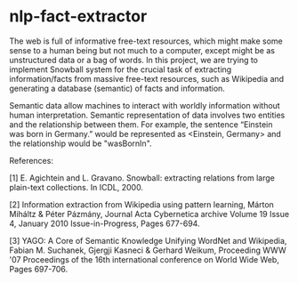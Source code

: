# nlp-fact-extractor
The web is full of informative free-text resources, which might make some sense to a human being but not much to a computer, except might be as unstructured data or a bag of words. In this project, we are trying to implement Snowball system for the crucial task of extracting information/facts from massive free-text resources, such as Wikipedia and generating a database (semantic) of facts and information.

Semantic data allow machines to interact with worldly information without human interpretation. Semantic representation of data involves two entities and the relationship between them. For example, the sentence “Einstein was born in Germany.” would be represented as <Einstein, Germany> and the relationship would be "wasBornIn".

References:

[1] E. Agichtein and L. Gravano. Snowball: extracting relations from large plain-text collections. In ICDL, 2000.

[2] Information extraction from Wikipedia using pattern learning, Márton Miháltz & Péter Pázmány, Journal Acta Cybernetica archive Volume 19 Issue 4, January 2010 Issue-in-Progress, Pages 677-694.

[3] YAGO: A Core of Semantic Knowledge Unifying WordNet and Wikipedia, Fabian M. Suchanek, Gjergji Kasneci & Gerhard Weikum, Proceeding WWW '07 Proceedings of the 16th international conference on World Wide Web, Pages 697-706.
